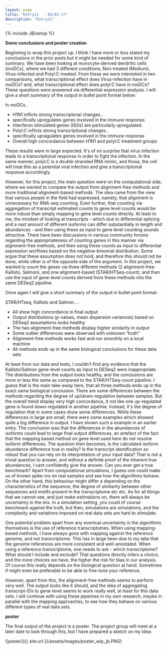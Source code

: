 ```yaml
---
layout: page
title: "Entry11  - 03/01-17"
description: "Entry11"
---
```

{% include JB/setup %}

**Some conclusions and poster creation**

Beginning to wrap this project up. I think I have more or less stated my conclusions in the prior posts but it might be needed for some kind of summary.
We have been looking at monocyte-derived dendritic cells (moDCs), where we had 3 different conditions; Non-treated (Medium), Virus-infected and Polyl:C-treated.
From these we were interested in two comparisons, what transcriptional effect does Virus-infection have in moDCs? and, what transcriptional effect does polyl:C have in moDCs?
These questions were answered via differential expression analysis. I will give a short summary of the output in bullet point format below:

In moDCs..

* H1N1 inflicts strong transcriptonal changes..
* specifically upregulates genes involved in the immune response.
* Interferon stimulated genes (ISGs) are particularly upregulated.
* Polyl:C inflicts strong transcriptional changes..
* specifically upragulates genes involved in the immune response
* Overall high concordance between H1N1 and polyl:C treatment groups
 
These results were in large expected. It's of no surprise that virus infection leads to a transcriptional response in order to fight the infection.
In the same manner, polyl:C is a double stranded RNA mimic, and those, the cell will treat this as a potential viral infection and give a transcriptional response accordingly. 
 
However, for this project, the main question were on the computational side, where we wanted to compare the output from alignment-free methods and more traditional alignment-based methods. 
The idea came from the view that various people in the field had expressed, namely; that alignment is unnecessary for RNA-seq counting. Even further, that counting via aggregation of transcript
estimated counts to gene level counts would be more robust than simply mapping to gene level counts directly. At least to me, the mindset of looking at transcripts - which due to 
differential splicing and a vast amount of different isoforms can differ substantially in length and abundances - and then using these as input to gene level counting sounds attractive. 
There have been discussions in various community forums regarding the appropriateness of counting genes in this manner via alginment-free methods, and then using these counts as input to 
differential expression worflows based on the negative-binomial distribution. Some argue that these assumption does not hold, and therefore this should not be done, while other is of the opposite
side of the argument. In this project, we wanted to count the genes via three different methods (2 alignment-free: Kallisto, Salmon), and one alignment-based (STAR/HTSeq-count), 
and then use the input of gene-level counts derived from these methods into the same DESeq2 pipeline. 

Once again I will give a short summary of the output in bullet point format:

STAR/HTseq, Kallisto and Salmon ...

* All show high concordance in final output 
* Output distributions (p-values, mean dispersion variances) based on DESeq2 assumptions looks healthy 
* The two alignment-free methods display higher similarity in output 
* Some outlier differences were observed with unknown “truth” 
* Alignment-free methods works fast and run smoothly on a local machine 
* All methods ends up in the same biological conclusions for these data sets 

At least from our data and tests, I couldn't find any evidence that the Kallisto/Salmon gene-level counts as input to DESeq2 were inappropriate. The distributions from the output looks healthy,
and the conclusions are more or less the same as compared to the STAR/HTSeq-count pipeline. I guess that is the main take-away here, that all three methods ends up in the exact same biological conclusion.
There are some differences between the methods regarding the degree of up/down-regulation between samples. But the overall trend display very high concordance, it not like one up-regulated gene 
is found down-regulated in another pipeline. Instead, it's the degree of regulation that in some cases show some differences. 
While these differences in large are small, there were some examples which showed quite a big difference in output. I have shown such a example in an earlier entry.
The conclusion was that the differences in the abundances of isoforms could lead to large final output differences, an artefact of the fact that the mapping based method on gene level used here
do not resolve isoform differences. The question then becomes, is the calculated isoform abundance difference true in reality? Is the transcript identification so robust that you can
rely on its interpretation of your input data? That is not a trivial question to answer, and without a definite proof of the inherent true abundances, I cant confidently give the answer. 
Can you ever get a true benchmark? Apart from computational simulations, I guess one could make us of known spike-ins on real samples and see how the algorithms behave. 
On the other hand, this behaviour might differ a depending on the characteristics of the sequence, the degree of similarity between other sequences and motifs present in the transcriptome etc etc.
As for all things that we cannot see, and just make estimations on, there will always be uncertainty in the mix. In a simulation setting, you could of course benchmark against the truth, but then,
simulations are simulations, and the complexity and variations imposed on real data sets are hard to stimulate. 

One potential problem apart from any eventual uncertainty in the algorithms themselves is the use of reference transcriptomes. When using mapping-based methods, I have always gone with mapping against
the reference genome, and not transcriptome. This has in large been due to my take that the genome references are more consistent and well-annotated. When using a reference transcriptome,
one needs to ask - which transcriptome? What should I include and exclude? That questions directly infers a choice, and the more choices we have, the higher the risk for bias in our analysis.
Of course this really depends on the biological question at hand. Sometimes if might even be preferable to be able to fine-tune your reference.  
 
However, apart from this, the alignment-free methods seems to perform very well. The output looks like it should, and the idea of aggregating transcript-IDs to gene-level seems to work really well, 
at least for this data sets. I will continue with using these pipelines in my own research, maybe in parallel with the mapping approaches, to see how they behave on various different types of real data sets.

**poster**

The final output of the project is a poster. The project group will meet at a later date to look through this, but I have prepared a sketch on my idea: 

![poster]({{ site.url }}/assets/images/poster_wip_jb.PNG)

